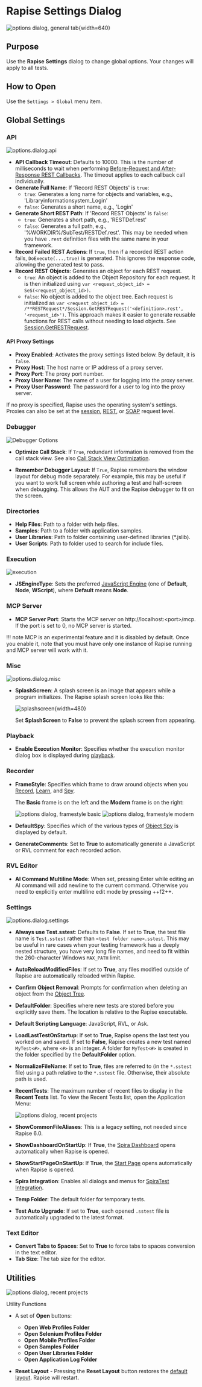 # Rapise Settings Dialog

![options dialog, general tab](./img/options_dialog1.png){width=640}

## Purpose

Use the **Rapise Settings** dialog to change global options. Your changes will apply to all tests.

## How to Open

Use the `Settings > Global` menu item.

## Global Settings

### API

![options.dialog.api](./img/options_dialog_api.png)

*   **API Callback Timeout**: Defaults to 10000. This is the number of milliseconds to wait when performing [Before-Request and After-Response REST Callbacks](rest_web_service.md#before-request-and-after-response-rest-callbacks). The timeout applies to each callback call individually.
*   **Generate Full Name**: If 'Record REST Objects' is `true`:
    *   `true`: Generates a long name for objects and variables, e.g., 'Libraryinformationsystem_Login'
    *   `false`: Generates a short name, e.g., 'Login'
*   **Generate Short REST Path**: If 'Record REST Objects' is `false`:
    *   `true`: Generates a short path, e.g., 'RESTDef.rest'
    *   `false`: Generates a full path, e.g., '%WORKDIR%/SubTest/RESTDef.rest'. This may be needed when you have `.rest` definition files with the same name in your framework.
*   **Record Failed REST Actions**: If `true`, then if a recorded REST action fails, `DoExecute(...,true)` is generated. This ignores the response code, allowing the generated test to pass.
*   **Record REST Objects**: Generates an object for each REST request.
    *   `true`: An object is added to the Object Repository for each request. It is then initialized using `var <request_object_id> = SeS(<request_object_id>)`.
    *   `false`: No object is added to the object tree. Each request is initialized as `var <request_object_id> = /**RESTRequest*/Session.GetRESTRequest('<definition>.rest', '<request_id>')`. This approach makes it easier to generate reusable functions for REST calls without needing to load objects. See [Session.GetRESTRequest](../Libraries/Session.md#getrestrequest).

#### API Proxy Settings

*   **Proxy Enabled**: Activates the proxy settings listed below. By default, it is `false`.
*   **Proxy Host**: The host name or IP address of a proxy server.
*   **Proxy Port**: The proxy port number.
*   **Proxy User Name**: The name of a user for logging into the proxy server.
*   **Proxy User Password**: The password for a user to log into the proxy server.

If no proxy is specified, Rapise uses the operating system's settings. Proxies can also be set at the [session](../Libraries/Session.md#setproxy), [REST](../Libraries/RESTService.md#dosetproxy), or [SOAP](../Libraries/SOAPService.md#dosetproxy) request level.

### Debugger

![Debugger Options](./img/options_dialog_debugger_node.png)

*   **Optimize Call Stack**: If `True`, redundant information is removed from the call stack view. See also [Call Stack View Optimization](variable_call_stack_view.md#call-stack-view-optimization).

*   **Remember Debugger Layout**: If `True`, Rapise remembers the window layout for debug mode separately. For example, this may be useful if you want to work full screen while authoring a test and half-screen when debugging. This allows the AUT and the Rapise debugger to fit on the screen.

### Directories

*   **Help Files**: Path to a folder with help files.
*   **Samples**: Path to a folder with application samples.
*   **User Libraries**: Path to folder containing user-defined libraries (*.jslib).
*   **User Scripts**: Path to folder used to search for include files.

### Execution

![execution](./img/options_dialog_execution.png)

*   **JSEngineType**: Sets the preferred [JavaScript Engine](jscript_language_reference.md) (one of **Default**, **Node**, **WScript**), where **Default** means **Node**.

### MCP Server

*   **MCP Server Port**: Starts the MCP server on http://localhost:&lt;port&gt;/mcp. If the port is set to 0, no MCP server is started.

!!! note MCP is an experimental feature and it is disabled by default. Once you enable it, note that you must have only one instance of Rapise running and MCP server will work with it.

### Misc

![options.dialog.misc](./img/options_dialog4.png)

*   **SplashScreen**: A splash screen is an image that appears while a program initializes. The Rapise splash screen looks like this:

    ![splashscreen](./img/options_dialog3.png){width=480}

    Set **SplashScreen** to **False** to prevent the splash screen from appearing.

### Playback

*   **Enable Execution Monitor**: Specifies whether the execution monitor dialog box is displayed during [playback](playback.md).

### Recorder

*   **FrameStyle**: Specifies which frame to draw around objects when you [Record](recording.md), [Learn](object_learning.md), and [Spy](object_spy.md).

    The **Basic** frame is on the left and the **Modern** frame is on the right:

    ![options dialog, framestyle basic](./img/options_dialog6.png) ![options dialog, framestyle modern](./img/options_dialog7.png)

*   **DefaultSpy**: Specifies which of the various types of [Object Spy](object_spy.md) is displayed by default.
*   **GenerateComments**: Set to **True** to automatically generate a JavaScript or RVL comment for each recorded action.

### RVL Editor

*   **AI Command Multiline Mode**: When set, pressing Enter while editing an AI command will add newline to the current command. Otherwise you need to explicitly enter multiline edit mode by pressing ++f2++.

### Settings

![options.dialog.settings](./img/options_dialog5.png)

*   **Always use Test.sstest**: Defaults to **False**. If set to **True**, the test file name is `Test.sstest` rather than `<test folder name>.sstest`. This may be useful in rare cases when your testing framework has a deeply nested structure, you have very long file names, and need to fit within the 260-character Windows `MAX_PATH` limit.
*   **AutoReloadModifiedFiles**: If set to **True**, any files modified outside of Rapise are automatically reloaded within Rapise.
*   **Confirm Object Removal**: Prompts for confirmation when deleting an object from the [Object Tree](object_tree.md).
*   **DefaultFolder**: Specifies where new tests are stored before you explicitly save them. The location is relative to the Rapise executable.
*   **Default Scripting Language**: JavaScript, RVL, or Ask.
*   **LoadLastTestOnStartup**: If set to **True**, Rapise opens the last test you worked on and saved. If set to **False**, Rapise creates a new test named `MyTest<#>`, where `<#>` is an integer. A folder for `MyTest<#>` is created in the folder specified by the **DefaultFolder** option.
*   **NormalizeFileName**: If set to **True**, files are referred to (in the `*.sstest` file) using a path relative to the `*.sstest` file. Otherwise, their absolute path is used.
*   **RecentTests**: The maximum number of recent files to display in the **Recent Tests** list. To view the Recent Tests list, open the Application Menu:

    ![options dialog, recent projects](./img/options_dialog8.png)

*   **ShowCommonFileAliases**: This is a legacy setting, not needed since Rapise 6.0.
*   **ShowDashboardOnStartUp**: If **True**, the [Spira Dashboard](spira_dashboard_2.md) opens automatically when Rapise is opened.
*   **ShowStartPageOnStartUp**: If **True**, the [Start Page](start_page.md) opens automatically when Rapise is opened.
*   **Spira Integration**: Enables all dialogs and menus for [SpiraTest Integration](spiratest_integration.md).
*   **Temp Folder**: The default folder for temporary tests.
*   **Test Auto Upgrade**: If set to **True**, each opened `.sstest` file is automatically upgraded to the latest format.

### Text Editor

*   **Convert Tabs to Spaces**: Set to **True** to force tabs to spaces conversion in the text editor.
*   **Tab Size**: The tab size for the editor.

## Utilities

![options dialog, recent projects](./img/options_dialog9.png)

Utility Functions

*   A set of **Open** buttons:
    *   **Open Web Profiles Folder**
    *   **Open Selenium Profiles Folder**
    *   **Open Mobile Profiles Folder**
    *   **Open Samples Folder**
    *   **Open User Libraries Folder**
    *   **Open Application Log Folder**

*   **Reset Layout** - Pressing the **Reset Layout** button restores the [default layout](restoring_the_default_layout.md). Rapise will restart.